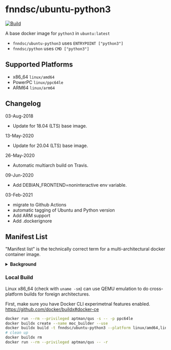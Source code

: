 # fnndsc/ubuntu-python3

[![Build](https://github.com/FNNDSC/ubuntu-python3/workflows/Build/badge.svg)](https://github.com/FNNDSC/ubuntu-python3/actions)

A base docker image for `python3` in `ubuntu:latest`

- `fnndsc/ubuntu-python3` uses `ENTRYPOINT ["python3"]`
- `fnndsc/python` uses `CMD ["python3"]`


## Supported Platforms

- x86_64 `linux/amd64`
- PowerPC `linux/ppc64le`
- ARM64 `linux/arm64`


## Changelog

03-Aug-2018

* Update for 18.04 (LTS) base image.

13-May-2020

* Update for 20.04 (LTS) base image.

26-May-2020

* Automatic multiarch build on Travis.

09-Jun-2020

* Add DEBIAN_FRONTEND=noninteractive env variable.

03-Feb-2021

* migrate to Github Actions
* automatic tagging of Ubuntu and Python version
* Add ARM support
* Add .dockerignore


## Manifest List

"Manifest list" is the technically correct term for a multi-architectural docker container image.

<details>
<summary>
<b>Background</b>
</summary>

A single tag in a Docker registry (e.g. `docker.io/ubuntu:bionic` or `docker.io/fnndsc/ubuntu-python3:latest`) can refer to multiple images for different architectures. When a local docker engine executes `docker pull` or `FROM` in a Dockerfile, the correct image that matches the host's native architecture is used.

Images that use `FROM fnndsc/ubuntu-python3:latest` in their Dockerfile (most `fnndsc/pl-*` plugins for ChRIS) can also be built for multiple architectures. You can simply build the same Dockerfile on different hosts without modification, or follow the [steps below](#build) to build cross-platform.

Note that [Dockerhub cannot do autobuilds for non-x86_64 images.](https://github.com/docker/hub-feedback/issues/1779#issuecomment-478100972). Autobuilds from Dockerhub (again, most `fnndsc/pl-*`) are only for x86_64. `fnndsc/ubuntu-python3` is built using Github Actions, which is a bit less convenient.

</details>


### Local Build

Linux x86_64 (check with `uname -sm`) can use QEMU emulation to do cross-platform builds for foreign architectures.

First, make sure you have Docker CLI experimetnal features enabled.
https://github.com/docker/buildx#docker-ce

```bash
docker run --rm --privileged aptman/qus -s -- -p ppc64le
docker buildx create --name moc_builder --use
docker buildx build -t fnndsc/ubuntu-python3 --platform linux/amd64,linux/ppc64le .
# clean up
docker buildx rm
docker run --rm --privileged aptman/qus -- -r
```
